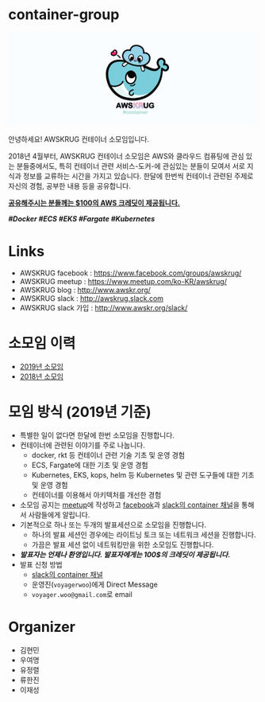 # container-group

![](logo/container-group-logo-wide.png)

안녕하세요! AWSKRUG 컨테이너 소모임입니다.

2018년 4월부터, AWSKRUG 컨테이너 소모임은 AWS와 클라우드 컴퓨팅에 관심 있는 분들중에서도, 특히 컨테이너 관련 서비스-도커-에 관심있는 분들이 모여서 서로 지식과 정보를 교류하는 시간을 가지고 있습니다. 한달에 한번씩 컨테이너 관련된 주제로 자신의 경험, 공부한 내용 등을 공유합니다. 

<strong><u>공유해주시는 분들께는 $100의 AWS 크레딧이 제공됩니다.</u></strong>

***#Docker #ECS #EKS #Fargate #Kubernetes***

# Links
- AWSKRUG facebook : https://www.facebook.com/groups/awskrug/
- AWSKRUG meetup : https://www.meetup.com/ko-KR/awskrug/
- AWSKRUG blog : http://www.awskr.org/
- AWSKRUG slack : http://awskrug.slack.com
- AWSKRUG slack 가입 : http://www.awskr.org/slack/

# 소모임 이력
- [2019년 소모임](meetups/2019.md)
- [2018년 소모임](meetups/2018.md)

# 모임 방식 (2019년 기준)
- 특별한 일이 없다면 한달에 한번 소모임을 진행합니다.
- 컨테이너에 관련된 이야기를 주로 나눕니다.
    - docker, rkt 등 컨테이너 관련 기술 기초 및 운영 경험
    - ECS, Fargate에 대한 기초 및 운영 경험
    - Kubernetes, EKS, kops, helm 등 Kubernetes 및 관련 도구들에 대한 기초 및 운영 경험
    - 컨테이너를 이용해서 아키텍처를 개선한 경험
- 소모임 공지는 [meetup](https://www.meetup.com)에 작성하고 [facebook](https://www.facebook.com/groups/awskrug/)과 [slack의 container 채널](https://awskrug.slack.com/messages/C9S1VFJFR)을 통해서 사람들에게 알립니다.
- 기본적으로 하나 또는 두개의 발표세션으로 소모임을 진행합니다.
    - 하나의 발표 세션인 경우에는 라이트닝 토크 또는 네트워크 세션을 진행합니다.
    - 가끔은 발표 세션 없이 네트워킹만을 위한 소모임도 진행합니다.
- ***발표자는 언제나 환영입니다. 발표자에게는 100$의 크레딧이 제공됩니다.***
- 발표 신청 방법 
    - [slack의 container 채널](https://awskrug.slack.com/messages/C9S1VFJFR)
    - 운영진(`voyagerwoo`)에게 Direct Message
    - `voyager.woo@gmail.com`로 email

# Organizer
- 김현민
- 우여명
- 유정렬
- 류한진
- 이재성

